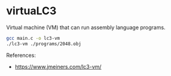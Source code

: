 # virtuaLC3

Virtual machine (VM) that can run assembly language programs.

```bash
gcc main.c -o lc3-vm
./lc3-vm ./programs/2048.obj
```

References:

- https://www.jmeiners.com/lc3-vm/

